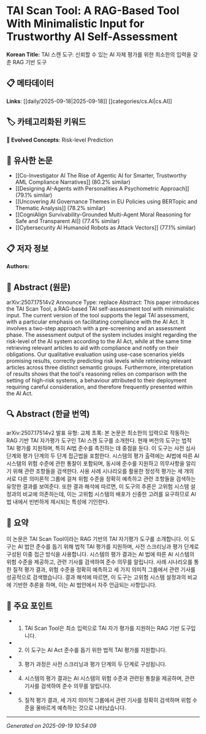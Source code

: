 
# TAI Scan Tool: A RAG-Based Tool With Minimalistic Input for Trustworthy AI Self-Assessment

**Korean Title:** TAI 스캔 도구: 신뢰할 수 있는 AI 자체 평가를 위한 최소한의 입력을 갖춘 RAG 기반 도구

## 📋 메타데이터

**Links**: [[daily/2025-09-18|2025-09-18]] [[categories/cs.AI|cs.AI]]

## 🏷️ 카테고리화된 키워드
**🚀 Evolved Concepts**: Risk-level Prediction

## 🔗 유사한 논문
- [[Co-Investigator AI The Rise of Agentic AI for Smarter, Trustworthy AML Compliance Narratives]] (80.2% similar)
- [[Designing AI-Agents with Personalities A Psychometric Approach]] (79.1% similar)
- [[Uncovering AI Governance Themes in EU Policies using BERTopic and Thematic Analysis]] (78.2% similar)
- [[CogniAlign Survivability-Grounded Multi-Agent Moral Reasoning for Safe and Transparent AI]] (77.4% similar)
- [[Cybersecurity AI Humanoid Robots as Attack Vectors]] (77.1% similar)

## 📋 저자 정보

**Authors:** 

## 📄 Abstract (원문)

arXiv:2507.17514v2 Announce Type: replace 
Abstract: This paper introduces the TAI Scan Tool, a RAG-based TAI self-assessment tool with minimalistic input. The current version of the tool supports the legal TAI assessment, with a particular emphasis on facilitating compliance with the AI Act. It involves a two-step approach with a pre-screening and an assessment phase. The assessment output of the system includes insight regarding the risk-level of the AI system according to the AI Act, while at the same time retrieving relevant articles to aid with compliance and notify on their obligations. Our qualitative evaluation using use-case scenarios yields promising results, correctly predicting risk levels while retrieving relevant articles across three distinct semantic groups. Furthermore, interpretation of results shows that the tool's reasoning relies on comparison with the setting of high-risk systems, a behaviour attributed to their deployment requiring careful consideration, and therefore frequently presented within the AI Act.

## 🔍 Abstract (한글 번역)

arXiv:2507.17514v2 발표 유형: 교체
초록: 본 논문은 최소한의 입력으로 작동하는 RAG 기반 TAI 자가평가 도구인 TAI 스캔 도구를 소개한다. 현재 버전의 도구는 법적 TAI 평가를 지원하며, 특히 AI법 준수를 촉진하는 데 중점을 둔다. 이 도구는 사전 심사 단계와 평가 단계의 두 단계 접근법을 포함한다. 시스템의 평가 출력에는 AI법에 따른 AI 시스템의 위험 수준에 관한 통찰이 포함되며, 동시에 준수를 지원하고 의무사항을 알리기 위해 관련 조항들을 검색한다. 사용 사례 시나리오를 활용한 정성적 평가는 세 개의 서로 다른 의미론적 그룹에 걸쳐 위험 수준을 정확히 예측하고 관련 조항들을 검색하는 유망한 결과를 보여준다. 또한 결과 해석에 따르면, 이 도구의 추론은 고위험 시스템 설정과의 비교에 의존하는데, 이는 고위험 시스템의 배포가 신중한 고려를 요구하므로 AI법 내에서 빈번하게 제시되는 특성에 기인한다.

## 📝 요약

이 논문은 TAI Scan Tool이라는 RAG 기반의 TAI 자기평가 도구를 소개합니다. 이 도구는 AI 법안 준수를 돕기 위해 법적 TAI 평가를 지원하며, 사전 스크리닝과 평가 단계로 구성된 이중 접근 방식을 사용합니다. 시스템의 평가 결과는 AI 법에 따른 AI 시스템의 위험 수준을 제공하고, 관련 기사를 검색하여 준수 의무를 알립니다. 사례 시나리오를 통한 질적 평가 결과, 위험 수준을 정확히 예측하고 세 가지 의미적 그룹에서 관련 기사를 성공적으로 검색했습니다. 결과 해석에 따르면, 이 도구는 고위험 시스템 설정과의 비교에 기반한 추론을 하며, 이는 AI 법안에서 자주 언급되는 사항입니다.

## 🎯 주요 포인트

- 1. TAI Scan Tool은 최소 입력으로 TAI 자가 평가를 지원하는 RAG 기반 도구입니다.

- 2. 이 도구는 AI Act 준수를 돕기 위한 법적 TAI 평가를 지원합니다.

- 3. 평가 과정은 사전 스크리닝과 평가 단계의 두 단계로 구성됩니다.

- 4. 시스템의 평가 결과는 AI 시스템의 위험 수준과 관련된 통찰을 제공하며, 관련 기사를 검색하여 준수 의무를 알립니다.

- 5. 질적 평가 결과, 세 가지 의미적 그룹에서 관련 기사를 정확히 검색하며 위험 수준을 올바르게 예측하는 것으로 나타났습니다.

---

*Generated on 2025-09-19 10:54:09*